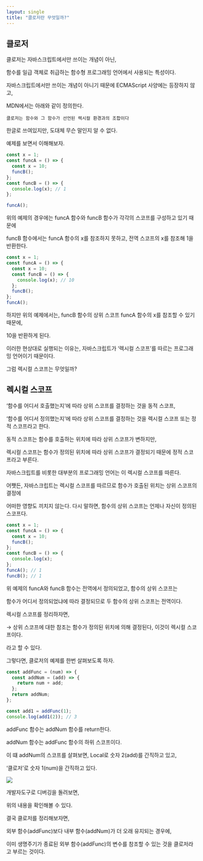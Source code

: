 ```yaml
---
layout: single
title: "클로저란 무엇일까?"
---
```


## 클로저

클로저는 자바스크립트에서만 쓰이는 개념이 아닌,

함수를 일급 객체로 취급하는 함수형 프로그래밍 언어에서 사용되는 특성이다.

자바스크립트에서만 쓰이는 개념이 아니기 때문에 ECMAScript 사양에는 등장하지 않고,

MDN에서는 아래와 같이 정의한다.

`클로저는 함수와 그 함수가 선언된 렉시컬 환경과의 조합이다`

한글로 쓰여있지만, 도대체 무슨 말인지 알 수 없다.

예제를 보면서 이해해보자.

```jsx
const x = 1;
const funcA = () => {
  const x = 10;
  funcB();
};
const funcB = () => {
  console.log(x); // 1
};

funcA();
```

위의 예제의 경우에는 funcA 함수와 funcB 함수가 각각의 스코프를 구성하고 있기 때문에

funcB 함수에서는 funcA 함수의 x를 참조하지 못하고, 전역 스코프의 x를 참조해 1을 반환한다.

```jsx
const x = 1;
const funcA = () => {
  const x = 10;
  const funcB = () => {
    console.log(x); // 10
  };
  funcB();
};
funcA();
```

하지만 위의 예제에서는, funcB 함수의 상위 스코프 funcA 함수의 x를 참조할 수 있기 때문에,

10을 반환하게 된다.

이러한 현상대로 실행되는 이유는, 자바스크립트가 ‘렉시컬 스코프’를 따르는 프로그래밍 언어이기 때문이다.

그럼 렉시컬 스코프는 무엇일까?

## 렉시컬 스코프

‘함수를 어디서 호출했는지’에 따라 상위 스코프를 결정하는 것을 동적 스코프,

‘함수를 어디서 정의했는지’에 따라 상위 스코프를 결정하는 것을 렉시컬 스코프 또는 정적 스코프라고 한다.

동적 스코프는 함수를 호출하는 위치에 따라 상위 스코프가 변하지만,

렉시컬 스코프는 함수가 정의된 위치에 따라 상위 스코프가 결정되기 때문에 정적 스코프라고 부른다.

자바스크립트를 비롯한 대부분의 프로그래밍 언어는 이 렉시컬 스코프를 따른다.

어쨋든, 자바스크립트는 렉시컬 스코프를 따르므로 함수가 호출된 위치는 상위 스코프의 결정에

어떠한 영향도 끼치지 않는다. 다시 말하면, 함수의 상위 스코프는 언제나 자신이 정의된 스코프다.

```jsx
const x = 1;
const funcA = () => {
  const x = 10;
  funcB();
};
const funcB = () => {
  console.log(x);
};
funcA(); // 1
funcB(); // 1
```

위 예제의 funcA와 funcB 함수는 전역에서 정의되었고, 함수의 상위 스코프는

함수가 어디서 정의되었냐에 따라 결정되므로 두 함수의 상위 스코프는 전역이다.

렉시컬 스코프를 정리하자면,

→ 상위 스코프에 대한 참조는 함수가 정의된 위치에 의해 결정된다, 이것이 렉시컬 스코프이다.

라고 할 수 있다.

그렇다면, 클로저의 예제를 한번 살펴보도록 하자.

```jsx
const addFunc = (num) => {
  const addNum = (add) => {
    return num + add;
  };
  return addNum;
};

const add1 = addFunc(1);
console.log(add1(2)); // 3
```

addFunc 함수는 addNum 함수를 return한다.

addNum 함수는 addFunc 함수의 하위 스코프이다.

이 떄 addNum의 스코프를 살펴보면, Local로 숫자 2(add)를 간직하고 있고,

‘클로저’로 숫자 1(num)을 간직하고 있다.

![](https://images.velog.io/images/skagns211/post/9404723b-c985-4c78-b51c-1728bc4b70f9/%E1%84%89%E1%85%B3%E1%84%8F%E1%85%B3%E1%84%85%E1%85%B5%E1%86%AB%E1%84%89%E1%85%A3%E1%86%BA%202022-01-30%2013.49.10.png)

개발자도구로 디버깅을 돌려보면,

위의 내용을 확인해볼 수 있다.

결국 클로저를 정리해보자면,

외부 함수(addFunc)보다 내부 함수(addNum)가 더 오래 유지되는 경우에,

이미 생명주기가 종료된 외부 함수(addFunc)의 변수를 참조할 수 있는 것을 클로저라고 부르는 것이다.
